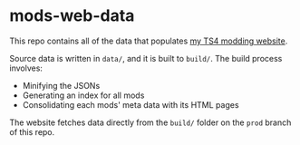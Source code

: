 # mods-web-data

This repo contains all of the data that populates [my TS4 modding website](https://frankkmods.com).

Source data is written in `data/`, and it is built to `build/`. The build process involves:
- Minifying the JSONs
- Generating an index for all mods
- Consolidating each mods' meta data with its HTML pages

The website fetches data directly from the `build/` folder on the `prod` branch of this repo.
